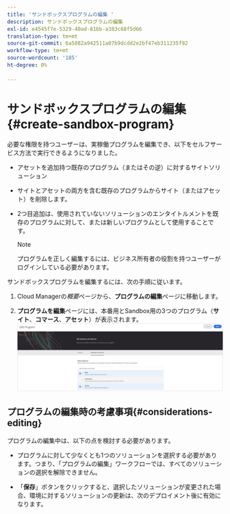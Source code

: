 ```yaml
---
title: 'サンドボックスプログラムの編集 '
description: サンドボックスプログラムの編集
exl-id: e4545f7e-5329-40ad-81bb-a383c68f5d66
translation-type: tm+mt
source-git-commit: 6a5882a942511a07b9dcdd2e2bf47eb311235f92
workflow-type: tm+mt
source-wordcount: '185'
ht-degree: 0%

---
```


# サンドボックスプログラムの編集{#create-sandbox-program}

必要な権限を持つユーザーは、実稼働プログラムを編集でき、以下をセルフサービス方法で実行できるようになりました。

* アセットを追加持つ既存のプログラム（またはその逆）に対するサイトソリューション
* サイトとアセットの両方を含む既存のプログラムからサイト（またはアセット）を削除します。
* 2つ目追加は、使用されていないソリューションのエンタイトルメントを既存のプログラムに対して、または新しいプログラムとして使用することです。

   >[!NOTE]
   >プログラムを正しく編集するには、ビジネス所有者の役割を持つユーザーがログインしている必要があります。

サンドボックスプログラムを編集するには、次の手順に従います。

1. Cloud Managerの&#x200B;*概要*&#x200B;ページから、**プログラムの編集**&#x200B;ページに移動します。

1. **プログラムを編集**&#x200B;ページには、本番用とSandbox用の3つのプログラム（**サイト**、**コマース**、**アセット**）が表示されます。
   ![](assets/edit-prg.png)


## プログラムの編集時の考慮事項{#considerations-editing}

プログラムの編集中は、以下の点を検討する必要があります。

* プログラムに対して少なくとも1つのソリューションを選択する必要があります。つまり、「プログラムの編集」ワークフローでは、すべてのソリューションの選択を解除できません。

* 「**保存**」ボタンをクリックすると、選択したソリューションが変更された場合、環境に対するソリューションの更新は、次のデプロイメント後に有効になります。

